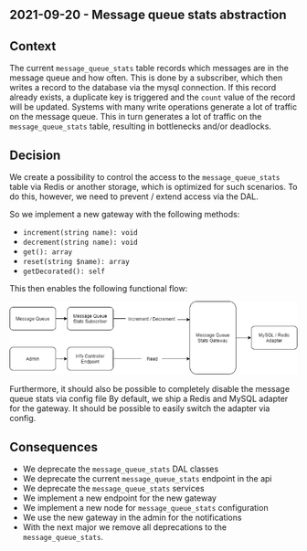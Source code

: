 ## 2021-09-20 - Message queue stats abstraction

## Context
The current `message_queue_stats` table records which messages are in the message queue and how often. This
is done by a subscriber, which then writes a record to the database via the mysql connection. If this record already exists,
a duplicate key is triggered and the `count` value of the record will be updated. 
Systems with many write operations generate a lot of traffic on the message queue. This in turn
generates a lot of traffic on the `message_queue_stats` table, resulting in bottlenecks and/or deadlocks.

## Decision
We create a possibility to control the access to the `message_queue_stats` table via Redis or another storage, which is optimized for such scenarios. 
To do this, however, we need to prevent / extend access via the DAL.

So we implement a new gateway with the following methods:
* `increment(string name): void`
* `decrement(string name): void`
* `get(): array`
* `reset(string $name): array`
* `getDecorated(): self`

This then enables the following functional flow:

![](./fixtures/message_queue_stats.png "Message queue stats gateway")

Furthermore, it should also be possible to completely disable the message queue stats via config file
By default, we ship a Redis and MySQL adapter for the gateway. It should be possible to easily switch the adapter via config.

## Consequences
* We deprecate the `message_queue_stats` DAL classes
* We deprecate the current `message_queue_stats` endpoint in the api
* We deprecate the `message_queue_stats` services
* We implement a new endpoint for the new gateway
* We implement a new node for `message_queue_stats` configuration
* We use the new gateway in the admin for the notifications
* With the next major we remove all deprecations to the `message_queue_stats`.
